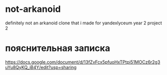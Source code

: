 # not-arkanoid
definitely not an arkanoid clone that i made for yandexlyceum year 2 project 2

# пояснительная записка
https://docs.google.com/document/d/13fZvFcx5pfuoHxTPtpi51MOCz6r2g3uYu8QyKQ_iB4Y/edit?usp=sharing